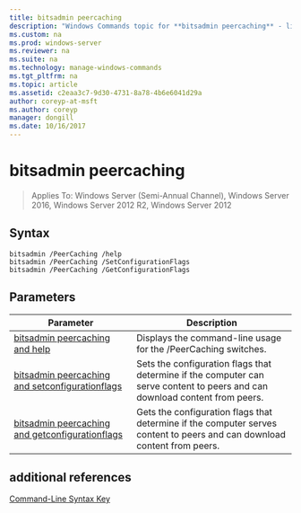 ```yaml
---
title: bitsadmin peercaching
description: "Windows Commands topic for **bitsadmin peercaching** - listing of the peercaching switches."
ms.custom: na
ms.prod: windows-server
ms.reviewer: na
ms.suite: na
ms.technology: manage-windows-commands
ms.tgt_pltfrm: na
ms.topic: article
ms.assetid: c2eaa3c7-9d30-4731-8a78-4b6e6041d29a
author: coreyp-at-msft
ms.author: coreyp
manager: dongill
ms.date: 10/16/2017
---
```

# bitsadmin peercaching

>Applies To: Windows Server (Semi-Annual Channel), Windows Server 2016, Windows Server 2012 R2, Windows Server 2012

## Syntax
```
bitsadmin /PeerCaching /help
bitsadmin /PeerCaching /SetConfigurationFlags
bitsadmin /PeerCaching /GetConfigurationFlags
```
## Parameters
|Parameter|Description|
|-------|--------|
|[bitsadmin peercaching and help](bitsadmin-peercaching-and-help.md)|Displays the command-line usage for the /PeerCaching switches.|
|[bitsadmin peercaching and setconfigurationflags](bitsadmin-peercaching-and-setconfigurationflags.md)|Sets the configuration flags that determine if the computer can serve content to peers and can download content from peers.|
|[bitsadmin peercaching and getconfigurationflags](bitsadmin-peercaching-and-getconfigurationflags.md)|Gets the configuration flags that determine if the computer serves content to peers and can download content from peers.|
## additional references
[Command-Line Syntax Key](command-line-syntax-key.md)
